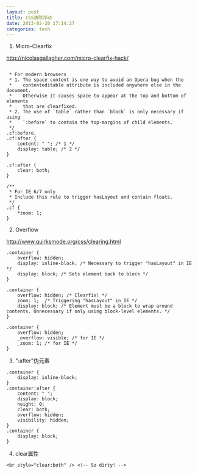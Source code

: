 ```yaml
---
layout: post
title: CSS清除浮动
date: 2013-02-20 17:14:27
categories: tech
---
```


1. Micro-Clearfix

  <http://nicolasgallagher.com/micro-clearfix-hack/>
  
  ```
  
   * For modern browsers
   * 1. The space content is one way to avoid an Opera bug when the
   *    contenteditable attribute is included anywhere else in the document.
   *    Otherwise it causes space to appear at the top and bottom of elements
   *    that are clearfixed.
   * 2. The use of `table` rather than `block` is only necessary if using
   *    `:before` to contain the top-margins of child elements.
   */
  .cf:before,
  .cf:after {
      content: " "; /* 1 */
      display: table; /* 2 */
  }

  .cf:after {
      clear: both;
  }

  /**
   * For IE 6/7 only
   * Include this rule to trigger hasLayout and contain floats.
   */
  .cf {
      *zoom: 1;
  }
  
  ```


2. Overflow

  <http://www.quirksmode.org/css/clearing.html>
  
  ```
  .container {
      overflow: hidden;
      display: inline-block; /* Necessary to trigger "hasLayout" in IE */
      display: block; /* Sets element back to block */
  }
  ```
  
  ```
  .container {
      overflow: hidden; /* Clearfix! */
      zoom: 1;  /* Triggering "hasLayout" in IE */
      display: block; /* Element must be a block to wrap around contents. Unnecessary if only using block-level elements. */
  }
  ```
  
  ```
  .container {
      overflow: hidden;
      _overflow: visible; /* for IE */
      _zoom: 1; /* for IE */
  }
  ```
3. ":after"伪元素

  ```
  .container {
      display: inline-block;
  }
  .container:after {
      content: " ";
      display: block;
      height: 0;
      clear: both;
      overflow: hidden;
      visibility: hidden;
  }
  .container {
      display: block;
  }
  ```

4. clear属性

  `<br style="clear:both" /> <!-- So dirty! -->`